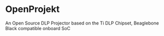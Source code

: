 # OpenProjekt
An Open Source DLP Projector based on the Ti DLP Chipset, Beaglebone Black compatible onboard SoC
